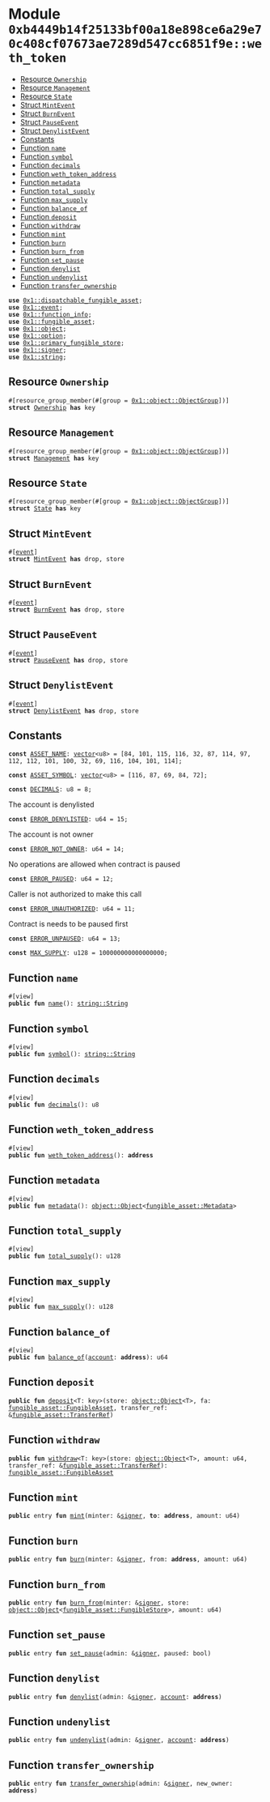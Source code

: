 
<a id="0xb4449b14f25133bf00a18e898ce6a29e70c408cf07673ae7289d547cc6851f9e_weth_token"></a>

# Module `0xb4449b14f25133bf00a18e898ce6a29e70c408cf07673ae7289d547cc6851f9e::weth_token`



-  [Resource `Ownership`](#0xb4449b14f25133bf00a18e898ce6a29e70c408cf07673ae7289d547cc6851f9e_weth_token_Ownership)
-  [Resource `Management`](#0xb4449b14f25133bf00a18e898ce6a29e70c408cf07673ae7289d547cc6851f9e_weth_token_Management)
-  [Resource `State`](#0xb4449b14f25133bf00a18e898ce6a29e70c408cf07673ae7289d547cc6851f9e_weth_token_State)
-  [Struct `MintEvent`](#0xb4449b14f25133bf00a18e898ce6a29e70c408cf07673ae7289d547cc6851f9e_weth_token_MintEvent)
-  [Struct `BurnEvent`](#0xb4449b14f25133bf00a18e898ce6a29e70c408cf07673ae7289d547cc6851f9e_weth_token_BurnEvent)
-  [Struct `PauseEvent`](#0xb4449b14f25133bf00a18e898ce6a29e70c408cf07673ae7289d547cc6851f9e_weth_token_PauseEvent)
-  [Struct `DenylistEvent`](#0xb4449b14f25133bf00a18e898ce6a29e70c408cf07673ae7289d547cc6851f9e_weth_token_DenylistEvent)
-  [Constants](#@Constants_0)
-  [Function `name`](#0xb4449b14f25133bf00a18e898ce6a29e70c408cf07673ae7289d547cc6851f9e_weth_token_name)
-  [Function `symbol`](#0xb4449b14f25133bf00a18e898ce6a29e70c408cf07673ae7289d547cc6851f9e_weth_token_symbol)
-  [Function `decimals`](#0xb4449b14f25133bf00a18e898ce6a29e70c408cf07673ae7289d547cc6851f9e_weth_token_decimals)
-  [Function `weth_token_address`](#0xb4449b14f25133bf00a18e898ce6a29e70c408cf07673ae7289d547cc6851f9e_weth_token_weth_token_address)
-  [Function `metadata`](#0xb4449b14f25133bf00a18e898ce6a29e70c408cf07673ae7289d547cc6851f9e_weth_token_metadata)
-  [Function `total_supply`](#0xb4449b14f25133bf00a18e898ce6a29e70c408cf07673ae7289d547cc6851f9e_weth_token_total_supply)
-  [Function `max_supply`](#0xb4449b14f25133bf00a18e898ce6a29e70c408cf07673ae7289d547cc6851f9e_weth_token_max_supply)
-  [Function `balance_of`](#0xb4449b14f25133bf00a18e898ce6a29e70c408cf07673ae7289d547cc6851f9e_weth_token_balance_of)
-  [Function `deposit`](#0xb4449b14f25133bf00a18e898ce6a29e70c408cf07673ae7289d547cc6851f9e_weth_token_deposit)
-  [Function `withdraw`](#0xb4449b14f25133bf00a18e898ce6a29e70c408cf07673ae7289d547cc6851f9e_weth_token_withdraw)
-  [Function `mint`](#0xb4449b14f25133bf00a18e898ce6a29e70c408cf07673ae7289d547cc6851f9e_weth_token_mint)
-  [Function `burn`](#0xb4449b14f25133bf00a18e898ce6a29e70c408cf07673ae7289d547cc6851f9e_weth_token_burn)
-  [Function `burn_from`](#0xb4449b14f25133bf00a18e898ce6a29e70c408cf07673ae7289d547cc6851f9e_weth_token_burn_from)
-  [Function `set_pause`](#0xb4449b14f25133bf00a18e898ce6a29e70c408cf07673ae7289d547cc6851f9e_weth_token_set_pause)
-  [Function `denylist`](#0xb4449b14f25133bf00a18e898ce6a29e70c408cf07673ae7289d547cc6851f9e_weth_token_denylist)
-  [Function `undenylist`](#0xb4449b14f25133bf00a18e898ce6a29e70c408cf07673ae7289d547cc6851f9e_weth_token_undenylist)
-  [Function `transfer_ownership`](#0xb4449b14f25133bf00a18e898ce6a29e70c408cf07673ae7289d547cc6851f9e_weth_token_transfer_ownership)


<pre><code><b>use</b> <a href="">0x1::dispatchable_fungible_asset</a>;
<b>use</b> <a href="">0x1::event</a>;
<b>use</b> <a href="">0x1::function_info</a>;
<b>use</b> <a href="">0x1::fungible_asset</a>;
<b>use</b> <a href="">0x1::object</a>;
<b>use</b> <a href="">0x1::option</a>;
<b>use</b> <a href="">0x1::primary_fungible_store</a>;
<b>use</b> <a href="">0x1::signer</a>;
<b>use</b> <a href="">0x1::string</a>;
</code></pre>



<a id="0xb4449b14f25133bf00a18e898ce6a29e70c408cf07673ae7289d547cc6851f9e_weth_token_Ownership"></a>

## Resource `Ownership`



<pre><code>#[resource_group_member(#[group = <a href="_ObjectGroup">0x1::object::ObjectGroup</a>])]
<b>struct</b> <a href="weth.md#0xb4449b14f25133bf00a18e898ce6a29e70c408cf07673ae7289d547cc6851f9e_weth_token_Ownership">Ownership</a> <b>has</b> key
</code></pre>



<a id="0xb4449b14f25133bf00a18e898ce6a29e70c408cf07673ae7289d547cc6851f9e_weth_token_Management"></a>

## Resource `Management`



<pre><code>#[resource_group_member(#[group = <a href="_ObjectGroup">0x1::object::ObjectGroup</a>])]
<b>struct</b> <a href="weth.md#0xb4449b14f25133bf00a18e898ce6a29e70c408cf07673ae7289d547cc6851f9e_weth_token_Management">Management</a> <b>has</b> key
</code></pre>



<a id="0xb4449b14f25133bf00a18e898ce6a29e70c408cf07673ae7289d547cc6851f9e_weth_token_State"></a>

## Resource `State`



<pre><code>#[resource_group_member(#[group = <a href="_ObjectGroup">0x1::object::ObjectGroup</a>])]
<b>struct</b> <a href="weth.md#0xb4449b14f25133bf00a18e898ce6a29e70c408cf07673ae7289d547cc6851f9e_weth_token_State">State</a> <b>has</b> key
</code></pre>



<a id="0xb4449b14f25133bf00a18e898ce6a29e70c408cf07673ae7289d547cc6851f9e_weth_token_MintEvent"></a>

## Struct `MintEvent`



<pre><code>#[<a href="">event</a>]
<b>struct</b> <a href="weth.md#0xb4449b14f25133bf00a18e898ce6a29e70c408cf07673ae7289d547cc6851f9e_weth_token_MintEvent">MintEvent</a> <b>has</b> drop, store
</code></pre>



<a id="0xb4449b14f25133bf00a18e898ce6a29e70c408cf07673ae7289d547cc6851f9e_weth_token_BurnEvent"></a>

## Struct `BurnEvent`



<pre><code>#[<a href="">event</a>]
<b>struct</b> <a href="weth.md#0xb4449b14f25133bf00a18e898ce6a29e70c408cf07673ae7289d547cc6851f9e_weth_token_BurnEvent">BurnEvent</a> <b>has</b> drop, store
</code></pre>



<a id="0xb4449b14f25133bf00a18e898ce6a29e70c408cf07673ae7289d547cc6851f9e_weth_token_PauseEvent"></a>

## Struct `PauseEvent`



<pre><code>#[<a href="">event</a>]
<b>struct</b> <a href="weth.md#0xb4449b14f25133bf00a18e898ce6a29e70c408cf07673ae7289d547cc6851f9e_weth_token_PauseEvent">PauseEvent</a> <b>has</b> drop, store
</code></pre>



<a id="0xb4449b14f25133bf00a18e898ce6a29e70c408cf07673ae7289d547cc6851f9e_weth_token_DenylistEvent"></a>

## Struct `DenylistEvent`



<pre><code>#[<a href="">event</a>]
<b>struct</b> <a href="weth.md#0xb4449b14f25133bf00a18e898ce6a29e70c408cf07673ae7289d547cc6851f9e_weth_token_DenylistEvent">DenylistEvent</a> <b>has</b> drop, store
</code></pre>



<a id="@Constants_0"></a>

## Constants


<a id="0xb4449b14f25133bf00a18e898ce6a29e70c408cf07673ae7289d547cc6851f9e_weth_token_ASSET_NAME"></a>



<pre><code><b>const</b> <a href="weth.md#0xb4449b14f25133bf00a18e898ce6a29e70c408cf07673ae7289d547cc6851f9e_weth_token_ASSET_NAME">ASSET_NAME</a>: <a href="">vector</a>&lt;u8&gt; = [84, 101, 115, 116, 32, 87, 114, 97, 112, 112, 101, 100, 32, 69, 116, 104, 101, 114];
</code></pre>



<a id="0xb4449b14f25133bf00a18e898ce6a29e70c408cf07673ae7289d547cc6851f9e_weth_token_ASSET_SYMBOL"></a>



<pre><code><b>const</b> <a href="weth.md#0xb4449b14f25133bf00a18e898ce6a29e70c408cf07673ae7289d547cc6851f9e_weth_token_ASSET_SYMBOL">ASSET_SYMBOL</a>: <a href="">vector</a>&lt;u8&gt; = [116, 87, 69, 84, 72];
</code></pre>



<a id="0xb4449b14f25133bf00a18e898ce6a29e70c408cf07673ae7289d547cc6851f9e_weth_token_DECIMALS"></a>



<pre><code><b>const</b> <a href="weth.md#0xb4449b14f25133bf00a18e898ce6a29e70c408cf07673ae7289d547cc6851f9e_weth_token_DECIMALS">DECIMALS</a>: u8 = 8;
</code></pre>



<a id="0xb4449b14f25133bf00a18e898ce6a29e70c408cf07673ae7289d547cc6851f9e_weth_token_ERROR_DENYLISTED"></a>

The account is denylisted


<pre><code><b>const</b> <a href="weth.md#0xb4449b14f25133bf00a18e898ce6a29e70c408cf07673ae7289d547cc6851f9e_weth_token_ERROR_DENYLISTED">ERROR_DENYLISTED</a>: u64 = 15;
</code></pre>



<a id="0xb4449b14f25133bf00a18e898ce6a29e70c408cf07673ae7289d547cc6851f9e_weth_token_ERROR_NOT_OWNER"></a>

The account is not owner


<pre><code><b>const</b> <a href="weth.md#0xb4449b14f25133bf00a18e898ce6a29e70c408cf07673ae7289d547cc6851f9e_weth_token_ERROR_NOT_OWNER">ERROR_NOT_OWNER</a>: u64 = 14;
</code></pre>



<a id="0xb4449b14f25133bf00a18e898ce6a29e70c408cf07673ae7289d547cc6851f9e_weth_token_ERROR_PAUSED"></a>

No operations are allowed when contract is paused


<pre><code><b>const</b> <a href="weth.md#0xb4449b14f25133bf00a18e898ce6a29e70c408cf07673ae7289d547cc6851f9e_weth_token_ERROR_PAUSED">ERROR_PAUSED</a>: u64 = 12;
</code></pre>



<a id="0xb4449b14f25133bf00a18e898ce6a29e70c408cf07673ae7289d547cc6851f9e_weth_token_ERROR_UNAUTHORIZED"></a>

Caller is not authorized to make this call


<pre><code><b>const</b> <a href="weth.md#0xb4449b14f25133bf00a18e898ce6a29e70c408cf07673ae7289d547cc6851f9e_weth_token_ERROR_UNAUTHORIZED">ERROR_UNAUTHORIZED</a>: u64 = 11;
</code></pre>



<a id="0xb4449b14f25133bf00a18e898ce6a29e70c408cf07673ae7289d547cc6851f9e_weth_token_ERROR_UNPAUSED"></a>

Contract is needs to be paused first


<pre><code><b>const</b> <a href="weth.md#0xb4449b14f25133bf00a18e898ce6a29e70c408cf07673ae7289d547cc6851f9e_weth_token_ERROR_UNPAUSED">ERROR_UNPAUSED</a>: u64 = 13;
</code></pre>



<a id="0xb4449b14f25133bf00a18e898ce6a29e70c408cf07673ae7289d547cc6851f9e_weth_token_MAX_SUPPLY"></a>



<pre><code><b>const</b> <a href="weth.md#0xb4449b14f25133bf00a18e898ce6a29e70c408cf07673ae7289d547cc6851f9e_weth_token_MAX_SUPPLY">MAX_SUPPLY</a>: u128 = 100000000000000000;
</code></pre>



<a id="0xb4449b14f25133bf00a18e898ce6a29e70c408cf07673ae7289d547cc6851f9e_weth_token_name"></a>

## Function `name`



<pre><code>#[view]
<b>public</b> <b>fun</b> <a href="weth.md#0xb4449b14f25133bf00a18e898ce6a29e70c408cf07673ae7289d547cc6851f9e_weth_token_name">name</a>(): <a href="_String">string::String</a>
</code></pre>



<a id="0xb4449b14f25133bf00a18e898ce6a29e70c408cf07673ae7289d547cc6851f9e_weth_token_symbol"></a>

## Function `symbol`



<pre><code>#[view]
<b>public</b> <b>fun</b> <a href="weth.md#0xb4449b14f25133bf00a18e898ce6a29e70c408cf07673ae7289d547cc6851f9e_weth_token_symbol">symbol</a>(): <a href="_String">string::String</a>
</code></pre>



<a id="0xb4449b14f25133bf00a18e898ce6a29e70c408cf07673ae7289d547cc6851f9e_weth_token_decimals"></a>

## Function `decimals`



<pre><code>#[view]
<b>public</b> <b>fun</b> <a href="weth.md#0xb4449b14f25133bf00a18e898ce6a29e70c408cf07673ae7289d547cc6851f9e_weth_token_decimals">decimals</a>(): u8
</code></pre>



<a id="0xb4449b14f25133bf00a18e898ce6a29e70c408cf07673ae7289d547cc6851f9e_weth_token_weth_token_address"></a>

## Function `weth_token_address`



<pre><code>#[view]
<b>public</b> <b>fun</b> <a href="weth.md#0xb4449b14f25133bf00a18e898ce6a29e70c408cf07673ae7289d547cc6851f9e_weth_token_weth_token_address">weth_token_address</a>(): <b>address</b>
</code></pre>



<a id="0xb4449b14f25133bf00a18e898ce6a29e70c408cf07673ae7289d547cc6851f9e_weth_token_metadata"></a>

## Function `metadata`



<pre><code>#[view]
<b>public</b> <b>fun</b> <a href="weth.md#0xb4449b14f25133bf00a18e898ce6a29e70c408cf07673ae7289d547cc6851f9e_weth_token_metadata">metadata</a>(): <a href="_Object">object::Object</a>&lt;<a href="_Metadata">fungible_asset::Metadata</a>&gt;
</code></pre>



<a id="0xb4449b14f25133bf00a18e898ce6a29e70c408cf07673ae7289d547cc6851f9e_weth_token_total_supply"></a>

## Function `total_supply`



<pre><code>#[view]
<b>public</b> <b>fun</b> <a href="weth.md#0xb4449b14f25133bf00a18e898ce6a29e70c408cf07673ae7289d547cc6851f9e_weth_token_total_supply">total_supply</a>(): u128
</code></pre>



<a id="0xb4449b14f25133bf00a18e898ce6a29e70c408cf07673ae7289d547cc6851f9e_weth_token_max_supply"></a>

## Function `max_supply`



<pre><code>#[view]
<b>public</b> <b>fun</b> <a href="weth.md#0xb4449b14f25133bf00a18e898ce6a29e70c408cf07673ae7289d547cc6851f9e_weth_token_max_supply">max_supply</a>(): u128
</code></pre>



<a id="0xb4449b14f25133bf00a18e898ce6a29e70c408cf07673ae7289d547cc6851f9e_weth_token_balance_of"></a>

## Function `balance_of`



<pre><code>#[view]
<b>public</b> <b>fun</b> <a href="weth.md#0xb4449b14f25133bf00a18e898ce6a29e70c408cf07673ae7289d547cc6851f9e_weth_token_balance_of">balance_of</a>(<a href="">account</a>: <b>address</b>): u64
</code></pre>



<a id="0xb4449b14f25133bf00a18e898ce6a29e70c408cf07673ae7289d547cc6851f9e_weth_token_deposit"></a>

## Function `deposit`



<pre><code><b>public</b> <b>fun</b> <a href="weth.md#0xb4449b14f25133bf00a18e898ce6a29e70c408cf07673ae7289d547cc6851f9e_weth_token_deposit">deposit</a>&lt;T: key&gt;(store: <a href="_Object">object::Object</a>&lt;T&gt;, fa: <a href="_FungibleAsset">fungible_asset::FungibleAsset</a>, transfer_ref: &<a href="_TransferRef">fungible_asset::TransferRef</a>)
</code></pre>



<a id="0xb4449b14f25133bf00a18e898ce6a29e70c408cf07673ae7289d547cc6851f9e_weth_token_withdraw"></a>

## Function `withdraw`



<pre><code><b>public</b> <b>fun</b> <a href="weth.md#0xb4449b14f25133bf00a18e898ce6a29e70c408cf07673ae7289d547cc6851f9e_weth_token_withdraw">withdraw</a>&lt;T: key&gt;(store: <a href="_Object">object::Object</a>&lt;T&gt;, amount: u64, transfer_ref: &<a href="_TransferRef">fungible_asset::TransferRef</a>): <a href="_FungibleAsset">fungible_asset::FungibleAsset</a>
</code></pre>



<a id="0xb4449b14f25133bf00a18e898ce6a29e70c408cf07673ae7289d547cc6851f9e_weth_token_mint"></a>

## Function `mint`



<pre><code><b>public</b> entry <b>fun</b> <a href="weth.md#0xb4449b14f25133bf00a18e898ce6a29e70c408cf07673ae7289d547cc6851f9e_weth_token_mint">mint</a>(minter: &<a href="">signer</a>, <b>to</b>: <b>address</b>, amount: u64)
</code></pre>



<a id="0xb4449b14f25133bf00a18e898ce6a29e70c408cf07673ae7289d547cc6851f9e_weth_token_burn"></a>

## Function `burn`



<pre><code><b>public</b> entry <b>fun</b> <a href="weth.md#0xb4449b14f25133bf00a18e898ce6a29e70c408cf07673ae7289d547cc6851f9e_weth_token_burn">burn</a>(minter: &<a href="">signer</a>, from: <b>address</b>, amount: u64)
</code></pre>



<a id="0xb4449b14f25133bf00a18e898ce6a29e70c408cf07673ae7289d547cc6851f9e_weth_token_burn_from"></a>

## Function `burn_from`



<pre><code><b>public</b> entry <b>fun</b> <a href="weth.md#0xb4449b14f25133bf00a18e898ce6a29e70c408cf07673ae7289d547cc6851f9e_weth_token_burn_from">burn_from</a>(minter: &<a href="">signer</a>, store: <a href="_Object">object::Object</a>&lt;<a href="_FungibleStore">fungible_asset::FungibleStore</a>&gt;, amount: u64)
</code></pre>



<a id="0xb4449b14f25133bf00a18e898ce6a29e70c408cf07673ae7289d547cc6851f9e_weth_token_set_pause"></a>

## Function `set_pause`



<pre><code><b>public</b> entry <b>fun</b> <a href="weth.md#0xb4449b14f25133bf00a18e898ce6a29e70c408cf07673ae7289d547cc6851f9e_weth_token_set_pause">set_pause</a>(admin: &<a href="">signer</a>, paused: bool)
</code></pre>



<a id="0xb4449b14f25133bf00a18e898ce6a29e70c408cf07673ae7289d547cc6851f9e_weth_token_denylist"></a>

## Function `denylist`



<pre><code><b>public</b> entry <b>fun</b> <a href="weth.md#0xb4449b14f25133bf00a18e898ce6a29e70c408cf07673ae7289d547cc6851f9e_weth_token_denylist">denylist</a>(admin: &<a href="">signer</a>, <a href="">account</a>: <b>address</b>)
</code></pre>



<a id="0xb4449b14f25133bf00a18e898ce6a29e70c408cf07673ae7289d547cc6851f9e_weth_token_undenylist"></a>

## Function `undenylist`



<pre><code><b>public</b> entry <b>fun</b> <a href="weth.md#0xb4449b14f25133bf00a18e898ce6a29e70c408cf07673ae7289d547cc6851f9e_weth_token_undenylist">undenylist</a>(admin: &<a href="">signer</a>, <a href="">account</a>: <b>address</b>)
</code></pre>



<a id="0xb4449b14f25133bf00a18e898ce6a29e70c408cf07673ae7289d547cc6851f9e_weth_token_transfer_ownership"></a>

## Function `transfer_ownership`



<pre><code><b>public</b> entry <b>fun</b> <a href="weth.md#0xb4449b14f25133bf00a18e898ce6a29e70c408cf07673ae7289d547cc6851f9e_weth_token_transfer_ownership">transfer_ownership</a>(admin: &<a href="">signer</a>, new_owner: <b>address</b>)
</code></pre>
